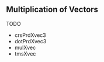## Multiplication of Vectors

TODO

<ul>
    <li>crsPrdXvec3</li>
    <li>dotPrdXvec3</li>
    <li>mulXvec</li>
    <li>tmsXvec</li>
</ul>